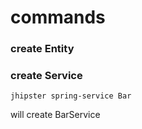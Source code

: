 commands
========

### create Entity

### create Service
```code
jhipster spring-service Bar
```
will create BarService